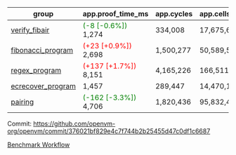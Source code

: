 | group | app.proof_time_ms | app.cycles | app.cells_used | leaf.proof_time_ms | leaf.cycles | leaf.cells_used |
| -- | -- | -- | -- | -- | -- | -- |
| [verify_fibair](https://github.com/openvm-org/openvm/blob/benchmark-results/benchmarks-pr/1369/verify_fibair-376021bf829e4c7f744b2b25455d47c0df1c6687.md) |<span style='color: green'>(-8 [-0.6%])</span> 1,274 |  334,008 |  17,675,690 |- | - | - |
| [fibonacci_program](https://github.com/openvm-org/openvm/blob/benchmark-results/benchmarks-pr/1369/fibonacci-376021bf829e4c7f744b2b25455d47c0df1c6687.md) |<span style='color: red'>(+23 [+0.9%])</span> 2,698 |  1,500,277 |  50,589,503 |- | - | - |
| [regex_program](https://github.com/openvm-org/openvm/blob/benchmark-results/benchmarks-pr/1369/regex-376021bf829e4c7f744b2b25455d47c0df1c6687.md) |<span style='color: red'>(+137 [+1.7%])</span> 8,151 |  4,165,226 |  166,511,152 |- | - | - |
| [ecrecover_program](https://github.com/openvm-org/openvm/blob/benchmark-results/benchmarks-pr/1369/ecrecover-376021bf829e4c7f744b2b25455d47c0df1c6687.md) | 1,457 |  289,447 |  14,470,186 |- | - | - |
| [pairing](https://github.com/openvm-org/openvm/blob/benchmark-results/benchmarks-pr/1369/pairing-376021bf829e4c7f744b2b25455d47c0df1c6687.md) |<span style='color: green'>(-162 [-3.3%])</span> 4,706 |  1,820,436 |  95,832,407 |- | - | - |


Commit: https://github.com/openvm-org/openvm/commit/376021bf829e4c7f744b2b25455d47c0df1c6687

[Benchmark Workflow](https://github.com/openvm-org/openvm/actions/runs/14315637257)
